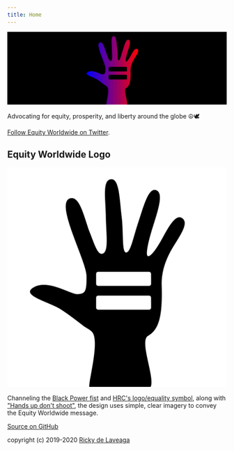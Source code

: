```yaml
---
title: Home
---
```


![](img/equityworldwide-1500x500.png)

Advocating for equity, prosperity, and liberty around the globe ☮️🕊

[Follow Equity Worldwide on Twitter](https://twitter.com/equityworldwide).

## Equity Worldwide Logo

![Equity Worldwide](img/equityworldwide.svg)

Channeling the [Black Power fist](https://en.wikipedia.org/wiki/Raised_fist) and [HRC's logo/equality symbol](https://www.hrc.org/hrc-story/about-our-logo), along with ["Hands up don't shoot"](https://en.wikipedia.org/wiki/Hands_up,_don%27t_shoot), the design uses simple, clear imagery to convey the Equity Worldwide message.

[Source on GitHub](https://github.com/rdela/equityworldwide)

copyright (c) 2019-2020 [Ricky de Laveaga](https://rdela.com/)
